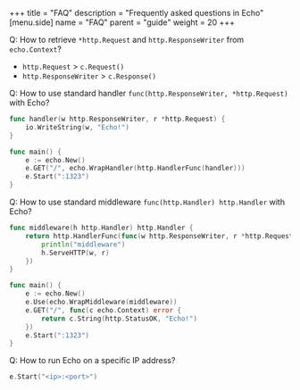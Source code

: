 +++
title = "FAQ"
description = "Frequently asked questions in Echo"
[menu.side]
  name = "FAQ"
  parent = "guide"
  weight = 20
+++

Q: How to retrieve `*http.Request` and `http.ResponseWriter` from `echo.Context`?

- `http.Request` > `c.Request()`
- `http.ResponseWriter` > `c.Response()`

Q: How to use standard handler `func(http.ResponseWriter, *http.Request)` with Echo?

```go
func handler(w http.ResponseWriter, r *http.Request) {
	io.WriteString(w, "Echo!")
}

func main() {
	e := echo.New()
	e.GET("/", echo.WrapHandler(http.HandlerFunc(handler)))
	e.Start(":1323")
}
```

Q: How to use standard middleware `func(http.Handler) http.Handler` with Echo?

```go
func middleware(h http.Handler) http.Handler {
	return http.HandlerFunc(func(w http.ResponseWriter, r *http.Request) {
		println("middleware")
		h.ServeHTTP(w, r)
	})
}

func main() {
	e := echo.New()
	e.Use(echo.WrapMiddleware(middleware))
	e.GET("/", func(c echo.Context) error {
		return c.String(http.StatusOK, "Echo!")
	})
	e.Start(":1323")
}
```

Q: How to run Echo on a specific IP address?

```go
e.Start("<ip>:<port>")
```
